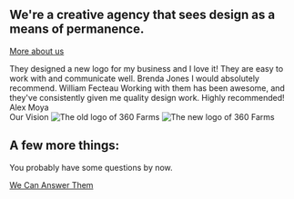 ## We're a creative agency that sees design as a means of permanence.
[More about us](/about)

<section class="center grid ji-space-around ai-start jc-center gap-4 col-3" style="margin-bottom: 0">
  <Import from="/_/static/Services.html"></Import>
  <!-- <a class="button center span-all" href="/projects">See our Work</a> -->
</section>

<section class="primary bleed center grid ai-center jc-center ac-center col-3 gap-1">
  <Import from="/_/Review.html">
    <Review>They designed a new logo for my business and I love it! They are easy to work with and communicate well.</Review>
    <Client>Brenda Jones</Client>
  </Import>
  <Import from="/_/Review.html">
    <Review>I would absolutely recommend.</Review>
    <Client>William Fecteau</Client>
  </Import>
  <Import from="/_/Review.html">
    <Review>Working with them has been awesome, and they've consistently given me quality design work. Highly recommended!</Review>
    <Client>Alex Moya</Client>
  </Import>
</section>

<section class="center bleed grid col-2 gap-4 ai-center">
  <Import from="/_/Blurb.html">
    <BlurbTitle>Our Vision</BlurbTitle>
    <BlurbImage from="/_/icons/telescope.svg"></BlurbImage>
    <BlurbDesc from="/_/copy/Vision.md"></BlurbDesc>
  </Import>
  <Import from="/_/BeforeAfter.html">
    <Before>
      <img src="/_assets/images/360-farms/old.png" alt="The old logo of 360 Farms">
    </Before>
    <After>
      <img src="/_assets/images/360-farms/new.png" alt="The new logo of 360 Farms">
    </After>
  </Import>
</section>

## A few more things:
<Import from="/_/copy/MO.md"></Import>

<section class="center">
  <p>You probably have some questions by now.</p>
  <a class="button" href="/contact">We Can Answer Them</a>
</section>
